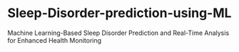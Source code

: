 # Sleep-Disorder-prediction-using-ML
Machine Learning-Based Sleep Disorder Prediction and Real-Time Analysis for Enhanced Health Monitoring
